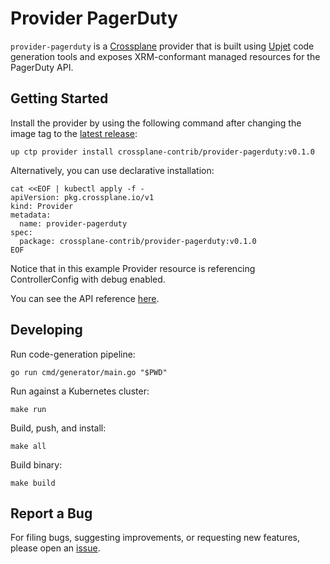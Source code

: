 # Provider PagerDuty

`provider-pagerduty` is a [Crossplane](https://crossplane.io/) provider that
is built using [Upjet](https://github.com/crossplane/upjet) code
generation tools and exposes XRM-conformant managed resources for the
PagerDuty API.

## Getting Started

Install the provider by using the following command after changing the image tag
to the [latest release](https://marketplace.upbound.io/providers/crossplane-contrib/provider-pagerduty):
```
up ctp provider install crossplane-contrib/provider-pagerduty:v0.1.0
```

Alternatively, you can use declarative installation:
```
cat <<EOF | kubectl apply -f -
apiVersion: pkg.crossplane.io/v1
kind: Provider
metadata:
  name: provider-pagerduty
spec:
  package: crossplane-contrib/provider-pagerduty:v0.1.0
EOF
```

Notice that in this example Provider resource is referencing ControllerConfig with debug enabled.

You can see the API reference [here](https://doc.crds.dev/github.com/crossplane-contrib/provider-pagerduty).

## Developing

Run code-generation pipeline:
```console
go run cmd/generator/main.go "$PWD"
```

Run against a Kubernetes cluster:

```console
make run
```

Build, push, and install:

```console
make all
```

Build binary:

```console
make build
```

## Report a Bug

For filing bugs, suggesting improvements, or requesting new features, please
open an [issue](https://github.com/crossplane-contrib/provider-pagerduty/issues).
